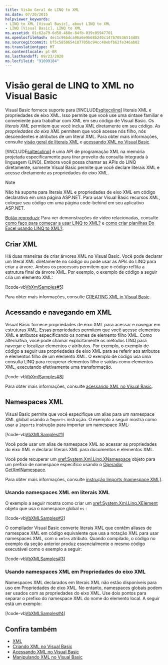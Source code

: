 ```yaml
---
title: Visão Geral de LINQ to XML
ms.date: 07/20/2015
helpviewer_keywords:
- LINQ to XML [Visual Basic], about LINQ to XML
- LINQ [Visual Basic], LINQ to XML
ms.assetid: 01c62a79-6d58-468e-84fb-039c05947701
ms.openlocfilehash: 4ec1c96bdca96a6e9b68b240c147b70536514d85
ms.sourcegitcommit: bf5c5850654187705bc94cc40ebfb62fe346ab02
ms.translationtype: MT
ms.contentlocale: pt-BR
ms.lasthandoff: 09/23/2020
ms.locfileid: "91099184"
---
```

# <a name="overview-of-linq-to-xml-in-visual-basic"></a>Visão geral de LINQ to XML no Visual Basic

Visual Basic fornece suporte para [!INCLUDE[sqltecxlinq](~/includes/sqltecxlinq-md.md)] literais XML e propriedades de eixo XML. Isso permite que você use uma sintaxe familiar e conveniente para trabalhar com XML em seu código de Visual Basic. Os *literais XML* permitem que você inclua XML diretamente em seu código. *As propriedades do eixo XML* permitem que você acesse nós filho, nós descendentes e atributos de um literal XML. Para obter mais informações, consulte [visão geral de literais XML](xml-literals-overview.md) e [acessando XML no Visual Basic](accessing-xml.md).  
  
 [!INCLUDE[sqltecxlinq](~/includes/sqltecxlinq-md.md)] é uma API de programação XML na memória projetada especificamente para tirar proveito da consulta integrada à linguagem (LINQ). Embora você possa chamar as APIs do LINQ diretamente, somente Visual Basic permite que você declare literais XML e acesse diretamente as propriedades do eixo XML.  
  
> [!NOTE]
> Não há suporte para literais XML e propriedades de eixo XML em código declarativo em uma página ASP.NET. Para usar Visual Basic recursos XML, coloque seu código em uma página code-behind em seu aplicativo ASP.NET.  
  
 [Botão reproduzir](./media/overview-of-linq-to-xml/play-video-icon-example.gif) Para ver demonstrações de vídeo relacionadas, consulte [como faço para começar a usar LINQ to XML?](/aspnet/web-forms/videos/data-access/linq-videos-from-the-vb-team/how-do-i-get-started-with-linq-to-xml) e [como criar planilhas Do Excel usando LINQ to XML?](/aspnet/web-forms/videos/data-access/linq-videos-from-the-vb-team/how-do-i-create-excel-spreadsheets-using-linq-to-xml).
  
## <a name="creating-xml"></a>Criar XML  

 Há duas maneiras de criar árvores XML no Visual Basic. Você pode declarar um literal XML diretamente no código ou pode usar as APIs do LINQ para criar a árvore. Ambos os processos permitem que o código reflita a estrutura final da árvore XML. Por exemplo, o exemplo de código a seguir cria um elemento XML:  
  
 [!code-vb[VbXmlSamples#5](~/samples/snippets/visualbasic/VS_Snippets_VBCSharp/VbXMLSamples/VB/XMLSamples2.vb#5)]  
  
 Para obter mais informações, consulte [CREATING XML in Visual Basic](creating-xml.md).  
  
## <a name="accessing-and-navigating-xml"></a>Acessando e navegando em XML  

 Visual Basic fornece propriedades de eixo XML para acessar e navegar em estruturas XML. Essas propriedades permitem que você acesse elementos XML e atributos especificando os nomes de elemento filho XML. Como alternativa, você pode chamar explicitamente os métodos LINQ para navegar e localizar elementos e atributos. Por exemplo, o exemplo de código a seguir usa propriedades de eixo XML para se referir aos atributos e elementos filho de um elemento XML. O exemplo de código usa uma consulta LINQ para recuperar elementos filho e saídas como elementos XML, executando efetivamente uma transformação.  
  
 [!code-vb[VbXmlSamples#8](~/samples/snippets/visualbasic/VS_Snippets_VBCSharp/VbXMLSamples/VB/XMLSamples3.vb#8)]  
  
 Para obter mais informações, consulte [acessando XML no Visual Basic](accessing-xml.md).  
  
## <a name="xml-namespaces"></a>Namespaces XML  

 Visual Basic permite que você especifique um alias para um namespace XML global usando a `Imports` instrução. O exemplo a seguir mostra como usar a `Imports` instrução para importar um namespace XML:  
  
 [!code-vb[VbXMLSamples#1](~/samples/snippets/visualbasic/VS_Snippets_VBCSharp/VbXMLSamples/VB/XMLSamples1.vb#1)]  
  
 Você pode usar um alias de namespace XML ao acessar as propriedades do eixo XML e declarar literais XML para documentos e elementos XML.  
  
 Você pode recuperar um <xref:System.Xml.Linq.XNamespace> objeto para um prefixo de namespace específico usando o [Operador GetXmlNamespace](../../../language-reference/operators/getxmlnamespace-operator.md).  
  
 Para obter mais informações, consulte [instrução Imports (namespace XML)](../../../language-reference/statements/imports-statement-xml-namespace.md).  
  
### <a name="using-xml-namespaces-in-xml-literals"></a>Usando namespaces XML em literais XML  

 O exemplo a seguir mostra como criar um <xref:System.Xml.Linq.XElement> objeto que usa o namespace global `ns` :  
  
 [!code-vb[VbXMLSamples#2](~/samples/snippets/visualbasic/VS_Snippets_VBCSharp/VbXMLSamples/VB/XMLSamples1.vb#2)]  
  
 O compilador Visual Basic converte literais XML que contêm aliases de namespace XML em código equivalente que usa a notação XML para usar namespaces XML, com o `xmlns` atributo. Quando compilado, o código no exemplo da seção anterior produz essencialmente o mesmo código executável como o exemplo a seguir:  
  
 [!code-vb[VbXMLSamples#3](~/samples/snippets/visualbasic/VS_Snippets_VBCSharp/VbXMLSamples/VB/XMLSamples1.vb#3)]  
  
### <a name="using-xml-namespaces-in-xml-axis-properties"></a>Usando namespaces XML em Propriedades do eixo XML  

 Namespaces XML declarados em literais XML não estão disponíveis para uso em Propriedades de eixo XML. No entanto, namespaces globais podem ser usados com as propriedades do eixo XML. Use dois pontos para separar o prefixo do namespace XML do nome do elemento local. A seguir está um exemplo:  
  
 [!code-vb[VbXMLSamples#4](~/samples/snippets/visualbasic/VS_Snippets_VBCSharp/VbXMLSamples/VB/XMLSamples1.vb#4)]  
  
## <a name="see-also"></a>Confira também

- [XML](index.md)
- [Criando XML no Visual Basic](creating-xml.md)
- [Acessando XML no Visual Basic](accessing-xml.md)
- [Manipulando XML no Visual Basic](manipulating-xml.md)
